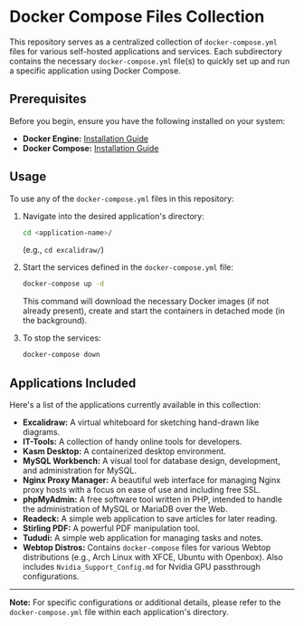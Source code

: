 # Docker Compose Files Collection

This repository serves as a centralized collection of `docker-compose.yml` files for various self-hosted applications and services. Each subdirectory contains the necessary `docker-compose.yml` file(s) to quickly set up and run a specific application using Docker Compose.

## Prerequisites

Before you begin, ensure you have the following installed on your system:

*   **Docker Engine:** [Installation Guide](https://docs.docker.com/engine/install/)
*   **Docker Compose:** [Installation Guide](https://docs.docker.com/compose/install/)

## Usage

To use any of the `docker-compose.yml` files in this repository:

1.  Navigate into the desired application's directory:
    ```bash
    cd <application-name>/
    ```
    (e.g., `cd excalidraw/`)

2.  Start the services defined in the `docker-compose.yml` file:
    ```bash
    docker-compose up -d
    ```
    This command will download the necessary Docker images (if not already present), create and start the containers in detached mode (in the background).

3.  To stop the services:
    ```bash
    docker-compose down
    ```

## Applications Included

Here's a list of the applications currently available in this collection:

*   **Excalidraw:** A virtual whiteboard for sketching hand-drawn like diagrams.
*   **IT-Tools:** A collection of handy online tools for developers.
*   **Kasm Desktop:** A containerized desktop environment.
*   **MySQL Workbench:** A visual tool for database design, development, and administration for MySQL.
*   **Nginx Proxy Manager:** A beautiful web interface for managing Nginx proxy hosts with a focus on ease of use and including free SSL.
*   **phpMyAdmin:** A free software tool written in PHP, intended to handle the administration of MySQL or MariaDB over the Web.
*   **Readeck:** A simple web application to save articles for later reading.
*   **Stirling PDF:** A powerful PDF manipulation tool.
*   **Tududi:** A simple web application for managing tasks and notes.
*   **Webtop Distros:** Contains `docker-compose` files for various Webtop distributions (e.g., Arch Linux with XFCE, Ubuntu with Openbox). Also includes `Nvidia_Support_Config.md` for Nvidia GPU passthrough configurations.

---

**Note:** For specific configurations or additional details, please refer to the `docker-compose.yml` file within each application's directory.